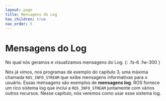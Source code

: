 ```yaml
---
layout: page
title: Mensagens do Log
has_children: true
nav_order: 5
---
```



# Mensagens do Log
No qual nós geramos e visualizamos mensagens do Log.
{: .fs-6 .fw-300 }

Nós já vimos, nos programas de exemplo do capítulo 3, uma máxima chamada `ROS_INFO_STREAM` que exibe mensagens informativas para o usuário. Essas mensagens são exemplos de
**mensagens log**. ROS fornece um rico sistema log que inclui a `ROS_INFO_STREAM` juntamente com vários outros recursos. Nesse capítulo, nós veremos como usar esse sistema log.

